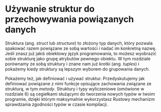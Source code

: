 # Używanie struktur do przechowywania powiązanych danych

Struktura (ang. *struct* lub *structure*) to złożony typ danych, który pozwala spakować razem powiązane ze sobą wartości i nadać im konkretną nazwę.
Jeśli znasz już jakiś obiektowy język programowania, to możesz wyobrazić sobie strukturę jako grupę atrybutów pewnego obiektu. W tym rozdziale porównamy ze sobą struktury i znane nam już krotki (ang. *tuples*) i pokażemy kiedy struktury są lepszym wyborem do grupowania danych.

Pokażemy też, jak definiować i używać struktur. Przedyskutujemy jak definiować powiązane z nimi funkcje opisujące zachowania związane ze strukturą, w tym *metody*.
Struktury i typy wyliczeniowe (omówione w rozdziale 6) są cegiełkami służącymi do tworzenia nowych typów w twoim programie, dzięki którym maksymalnie wykorzystasz Rustowy mechanizm sprawdzania zgodności typów w czasie kompilacji.
